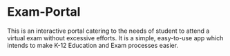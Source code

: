 # Exam-Portal
This is an interactive portal catering to the needs of student to attend a virtual exam without excessive efforts. It is a simple, easy-to-use app which intends to make K-12 Education and Exam processes easier.
